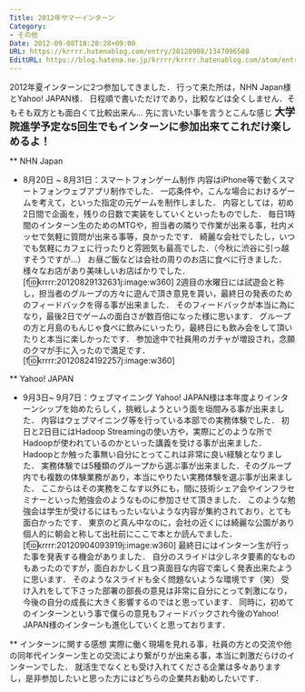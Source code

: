 ```yaml
---
Title: 2012年サマーインターン
Category:
- その他
Date: 2012-09-08T18:28:28+09:00
URL: https://krrrr.hatenablog.com/entry/20120908/1347096508
EditURL: https://blog.hatena.ne.jp/krrrr/krrrr.hatenablog.com/atom/entry/11696248318756262935
---
```


2012年夏インターンに2つ参加してきました．
行って来た所は，NHN Japan様とYahoo! JAPAN様．
日程順で書いただけであり，比較などは全くしません．そもそも双方とも面白くて比較出来ん...
先に言いたい事を言うとこんな感じ
<span class="deco" style="font-weight:bold;"><span class="deco" style="font-size:large;">大学院進学予定な5回生でもインターンに参加出来てこれだけ楽しめるよ！</span></span>

** NHN Japan
- 8月20日 ~ 8月31日：スマートフォンゲーム制作
内容はiPhone等で動くスマートフォンウェブアプリ制作でした．
一応条件や，こんな場合におけるゲームを考えて，といった指定の元ゲームを制作しました．
内容としては，初め2日間で企画を，残りの日数で実装をしていくといったものでした．
毎日1時間のインターン生のためのMTGや，担当者の隣りで作業が出来る事，社内メッセで気軽に質問が出来る事等，良かったです．
綺麗な会社でしたし，いつでも気軽にカフェに行ったりと雰囲気も最高でした．（今秋に渋谷に引っ越すそうですが...）
お昼ご飯などは会社の周りのお店に食べに行きました．様々なお店があり美味しいお店ばかりでした．
[f:id:krrrr:20120829132631j:image:w360]
2週目の水曜日には試遊会と称し，担当者のグループの方々に遊んで頂き意見を貰い，最終日の発表のためのフィードバックを得る事が出来ました．
そのフィードバックが本当に為になり，最後2日でゲームの面白さが数百倍になった様に思います．
グループの方と月島のもんじゃ食べに飲みにいったり，最終日にも飲み会をして頂いたりと本当に楽しかったです．
参加途中で社員用のガチャが増設され，念願のクマが手に入ったので満足です．
[f:id:krrrr:20120824192257j:image:w360]


** Yahoo! JAPAN
- 9月3日~ 9月7日：ウェブマイニング
Yahoo! JAPAN様は本年度よりインターンシップを始めたらしく，挑戦しようという面を垣間みる事が出来ました．
内容はウェブマイニング等を行っている本部での実務体験でした．
初日と2日目にはHadoop Streamingの使い方や，実際にどのような所でHadoopが使われているのかといった講義を受ける事が出来ました．
Hadoopとか触った事無い自分にとってこれは非常に良い経験となりました．
実務体験では5種類のグループから選ぶ事が出来ました．そのグループ内でも複数の体験業務があり，本当にやりたい実務体験を選ぶ事が出来ました．
ここからはその実務をこなす以外にも，間に技術シェア会やインフラセミナーといった勉強会のようなものに参加させて頂きました．
このような勉強会は学生が受けるにはもったいないような内容が集約されており，とても面白かったです．
東京のど真ん中なのに，会社の近くには綺麗な公園があり個人的に朝会と称して出社前にここで本とか読んでました．
[f:id:krrrr:20120904093919j:image:w360]
最終日にはインターン生が行った事を発表する機会がありました．
自分のスライドは少しネタ要素的なものもあったのですが，面白おかしく且つ真面目な内容で楽しく発表出来たように思います．
そのようなスライドも全く問題ないような環境です（笑）
受け入れをして下さった部署の部長の意見は非常に自分にとって刺激になり，今後の自分の成長に大きく影響するのではと思っています．
同時に，初めてのインターンという事で僕らの意見もフィードバックされ今後のYahoo! JAPAN様のインターンも進化していくと思っております．


** インターンに関する感想
実際に働く現場を見れる事，社員の方との交流や他の同年代インターン生との交流により繋がりが出来る事，本当に刺激だらけのインターンでした．
就活生でなくとも受け入れてくださる企業は多々ありますし，是非参加したいと思った方にはどちらの企業共お勧めしたいです．
